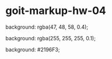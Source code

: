 # goit-markup-hw-04

<!--Hero-->
background: rgba(47, 48, 58, 0.4);

<!--Footer social links-->
background: rgba(255, 255, 255, 0.1);
<!--hover-->
background: #2196F3;